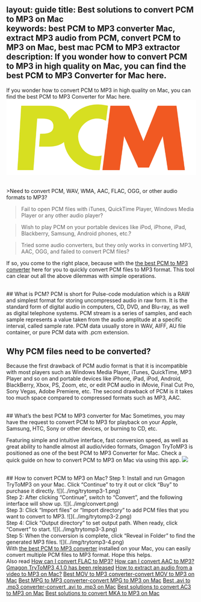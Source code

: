 layout: guide
title: Best solutions to convert PCM to MP3 on Mac    
keywords: best PCM to MP3 converter Mac, extract MP3 audio from PCM, convert PCM to MP3 on Mac, best mac PCM to MP3 extractor 
description: If you wonder how to convert PCM to MP3 in high quality on Mac, you can find the best PCM to MP3 Converter for Mac here. 
---
If you wonder how to convert PCM to MP3 in high quality on Mac, you can find the best PCM to MP3 Converter for Mac here. 
![](../img/pcm.png)

<br>
>Need to convert PCM, WAV, WMA, AAC, FLAC, OGG, or other audio formats to MP3?

>Fail to open PCM files with iTunes, QuickTime Player, Windows Media Player or any other audio player? 

>Wish to play PCM on your portable devices like iPod, iPhone, iPad, Blackberry, Samsung, Android phones, etc.? 

>Tried some audio converters, but they only works in converting MP3, AAC, OGG, and failed to convert PCM files?


If so, you come to the right place, because with the <a href="https://gmagon.com/products/store/trytomp3/" target="_blank"> the best PCM to MP3 converter</a> here for you to quickly convert PCM files to MP3 format. This tool can clear out all the above dilemmas with simple operations.


<br>
## What is PCM?
PCM is short for Pulse-code modulation which is a RAW and simplest format for storing uncompressed audio in raw form. It is the standard form of digital audio in computers, CD, DVD, and Blu-ray, as well as digital telephone systems. PCM stream is a series of samples, and each sample represents a value taken from the audio amplitude at a specific interval, called sample rate. PCM data usually store in WAV, AIFF, AU file container, or pure PCM data with .pcm extension.


## Why PCM files need to be converted?
Because the first drawback of  PCM audio format is that it is incompatible with most players such as Windows Media Player, iTunes, QuickTime, MP3 Player and so on and portable devices like iPhone, iPad, iPod, Android, BlackBerry, Xbox, PS, Zoom, etc, or edit PCM audio in iMovie, Final Cut Pro, Sony Vegas, Adobe Premiere, etc. The second drawback of PCM is it takes too much space compared to compressed formats such as MP3, AAC.


<br>
## What’s the best PCM to MP3 converter for Mac
Sometimes, you may have the request to convert PCM to MP3 for playback on your Apple, Samsung, HTC, Sony or other devices, or burning to CD, etc. 

Featuring simple and intuitive interface, fast conversion speed, as well as great ability to handle almost all audio/video formats, Gmagon TryToMP3 is positioned as one of the best PCM to MP3 Converter for Mac. Check a quick guide on how to convert PCM to MP3 on Mac via using this app. 
<a href="https://gmagon.com/products/store/trytomp3/" target="_blank"> <img src="https://gmagon.com/asset/images/free-download.png"/></a>

<br>
## How to convert PCM to MP3 on Mac?
Step 1: Install and run Gmagon TryToMP3 on your Mac. Click “Continue” to try it out or click “Buy” to purchase it directly.
![](../img/trytomp3-1.png)

<br>
Step 2: After clicking “Continue”, switch to “Convert”, and the following interface will show up. 
![](../img/convert.png)
<br>
Step 3: Click “Import files” or “Import directory” to add PCM files that you want to convert to MP3.  
![](../img/trytomp3-2.png)
<br>
Step 4: Click “Output directory” to set output path. When ready, click “Convert” to start.
![](../img/trytomp3-3.png)
<br>
Step 5: When the conversion is complete, click “Reveal in Folder” to find the generated MP3 files. 
![](../img/trytomp3-4.png)

<br>
With <a href="https://gmagon.com/products/store/trytomp3/" target="_blank"> the best PCM to MP3 converter</a> installed on your Mac, you can easily convert multiple PCM files to MP3 format. Hope this helps.  

<br>
Also read 
<a href="https://gmagon.com/guide/trytomp3/how-can-i-convert-flac-to-mp3.html" target="_blank" >How can I convert FLAC to MP3?</a>
<a href="https://gmagon.com/guide/trytomp3/how-can-i-convert-aac-to-mp3.html " target="_blank" >How can I convert AAC to MP3?</a>
<a href="https://gmagon.com/guide/trytomp3/trytomp3ver4.1.0.html" target="_blank" >Gmagon TryToMP3 4.1.0 has been released</a>
<a href="https://gmagon.com/guide/trytomp3/extract-audio-to-mp3-mac.html" target="_blank" >How to extract an audio from a video to MP3 on Mac?</a>
<a href="https://gmagon.com/guide/trytomp3/best-mov-to-mp3-converter.html" target="_blank" >Best MOV to MP3 converter-convert MOV to MP3 on Mac</a>
<a href="https://gmagon.com/guide/trytomp3/best-tool-to-convert-mpg-to-mp3.html" target="_blank" >Best MPG to MP3 converter-convert MPG to MP3 on Mac</a>
<a href="https://gmagon.com/guide/trytomp3/best-tool-to-convert-avi-to-mp3.html" target="_blank" >Best .avi to .mp3 converter-convert .avi to .mp3 on Mac</a>
<a href="https://gmagon.com/guide/trytomp3/best-tool-to-convert-ac3-to-mp3.html" target="_blank" >Best solutions to convert AC3 to MP3 on Mac</a>
<a href="https://gmagon.com/guide/trytomp3/best-solutions-to-convert-mka-to-mp3.html" target="_blank" >Best solutions to convert MKA to MP3 on Mac</a>


